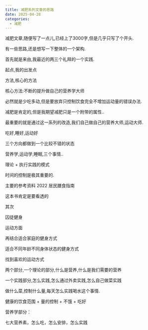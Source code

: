 ```yaml
---
title: 减肥系列文章的思路
date: 2025-04-28
categories:
  - 减肥
---
```

减肥文章,随便写了一点儿,已经上了3000字,但是几乎只写了个开头.  

有一些思路,还是想写一下整体的一个架构.  

首先就是来由,我最近的两三个礼拜的一个实践.  

起点,我的出发点  

方法,核心的方法 

核心方法:不断的提升做自己的营养学大师

必然就是少吃多动,但是要放弃只控制饮食完全不增加运动量的错误办法.

减肥是肯定的,但是我期望减肥只是一个附带的属性..

最重要的就是通过这一系列的改造,我们自己做自己的营养大师,运动大师.

吃好,睡好,运动好

三个方向都做到一个比较不错的状态

营养学,运动学,睡眠,三个事情..

理论 + 执行实践的模式

时间的控制是极其重要的.

主要的参考资料
2022 居民膳食指南

这本书肯定是要看透的

其次

囚徒健身

运动方面

再结合适合家庭的健身方式

适合不同年龄不同身体状态的健身方式

找到喜欢的运动方式

两个部分,一个理论的部分,什么是营养,什么是我们需要的营养

一个实践部分,怎么实践,怎么通过外卖实践,怎么自己做菜实践

做什么菜,控制什么量,每天怎么实践喝水这个事情.

健康的饮食范围 + 量的控制 + 不饿 + 吃好

营养学部分：

七大营养素，怎么吃，怎么安排，怎么实践


